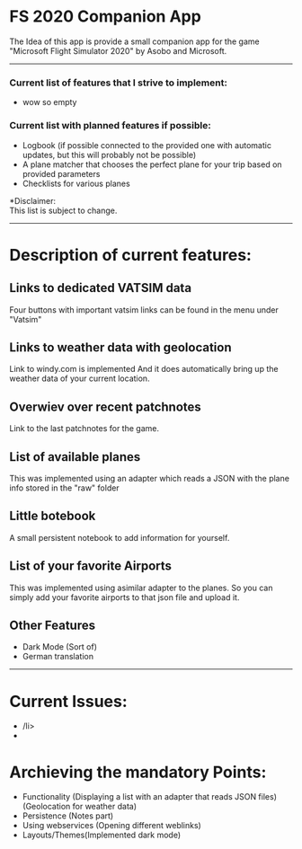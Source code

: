 # FS 2020 Companion App

The Idea of this app is provide a small companion app for the game "Microsoft Flight Simulator 2020" by Asobo and Microsoft.

---

### Current list of features that I strive to implement:
<ul>
  <li>wow so empty</li>
</ul>

### Current list with planned features if possible:
<ul>
  <li>Logbook (if possible connected to the provided one with automatic updates, but this will probably not be possible)</li>
  <li>A plane matcher that chooses the perfect plane for your trip based on provided parameters</li>
  <li>Checklists for various planes</li>
</ul>

*Disclaimer: <br>
This list is subject to change.

---

# Description of current features:

## Links to dedicated VATSIM data

Four buttons with important vatsim links can be found in the menu under "Vatsim"

## Links to weather data with geolocation

Link to windy.com is implemented
And it does automatically bring up the weather data of your current location.

## Overwiev over recent patchnotes

Link to the last patchnotes for the game.

## List of available planes

This was implemented using an adapter which reads a JSON with the plane info stored in the "raw" folder

## Little botebook

A small persistent notebook to add information for yourself.

## List of your favorite Airports

This was implemented using asimilar adapter to the planes.
So you can simply add your favorite airports to that json file and upload it.

## Other Features

<ul>
  <li>Dark Mode (Sort of)</li>
  <li>German translation</li>
 </ul>

---

# Current Issues:
<ul>
  <li>/li>
  <li></li>
 </ul>

# Archieving the mandatory Points:
<ul>
  <li>Functionality (Displaying a list with an adapter that reads JSON files) (Geolocation for weather data)</li>
  <li>Persistence (Notes part)</li>
  <li>Using webservices (Opening different weblinks)</li>
  <li>Layouts/Themes(Implemented dark mode)</li>
</ul>
